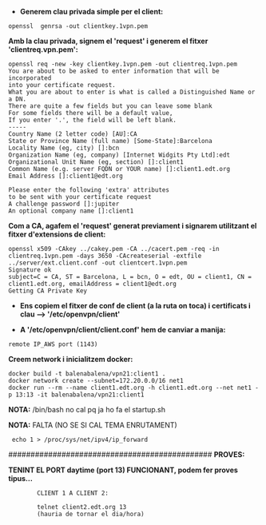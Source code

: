 * **Generem clau privada simple per el client:**
```
openssl  genrsa -out clientkey.1vpn.pem
```

**Amb la clau privada, signem el 'request' i generem el fitxer 'clientreq.vpn.pem':**
```
openssl req -new -key clientkey.1vpn.pem -out clientreq.1vpn.pem
You are about to be asked to enter information that will be incorporated
into your certificate request.
What you are about to enter is what is called a Distinguished Name or a DN.
There are quite a few fields but you can leave some blank
For some fields there will be a default value,
If you enter '.', the field will be left blank.
-----
Country Name (2 letter code) [AU]:CA
State or Province Name (full name) [Some-State]:Barcelona
Locality Name (eg, city) []:bcn
Organization Name (eg, company) [Internet Widgits Pty Ltd]:edt
Organizational Unit Name (eg, section) []:client1
Common Name (e.g. server FQDN or YOUR name) []:client1.edt.org
Email Address []:client1@edt.org

Please enter the following 'extra' attributes
to be sent with your certificate request
A challenge password []:jupiter
An optional company name []:client1
```

**Com a CA, agafem el 'request' generat previament i signarem utilitzant el fitxer d'extensions de client:**
```
openssl x509 -CAkey ../cakey.pem -CA ../cacert.pem -req -in clientreq.1vpn.pem -days 3650 -CAcreateserial -extfile ../server/ext.client.conf -out clientcert.1vpn.pem
Signature ok
subject=C = CA, ST = Barcelona, L = bcn, O = edt, OU = client1, CN = client1.edt.org, emailAddress = client1@edt.org
Getting CA Private Key
```

* **Ens copiem el fitxer de conf de client (a la ruta on toca) i certificats i clau --> '/etc/openvpn/client'**

* **A '/etc/openvpn/client/client.conf' hem de canviar a manija:**
```
remote IP_AWS port (1143)
```

**Creem network i inicialitzem docker:**
```
docker build -t balenabalena/vpn21:client1 .
docker network create --subnet=172.20.0.0/16 net1
docker run --rm --name client1.edt.org -h client1.edt.org --net net1 -p 13:13 -it balenabalena/vpn21:client1
```

**NOTA:** /bin/bash no cal pq ja ho fa el startup.sh

**NOTA:** FALTA (NO SE SI CAL TEMA ENRUTAMENT)
```
 echo 1 > /proc/sys/net/ipv4/ip_forward
```

##############################################
**PROVES:**

**TENINT EL PORT daytime (port 13) FUNCIONANT, podem fer proves tipus...**
```
        CLIENT 1 A CLIENT 2:

        telnet client2.edt.org 13
        (hauria de tornar el dia/hora)
```
